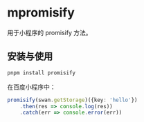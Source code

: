 # mpromisify

用于小程序的 promisify 方法。

## 安装与使用

```bash
pnpm install promisify
```

在百度小程序中：

```typescript
promisify(swan.getStorage)({key: 'hello'})
    .then(res => console.log(res))
    .catch(err => console.error(err))
```
